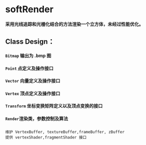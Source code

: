 # softRender
**采用光线追踪和光栅化结合的方法渲染一个立方体，未经过性能优化。**
## Class Design：
#### `Bitmap` 输出为 .bmp 图
#### `Point` 点定义及操作接口
#### `Vector` 向量定义及操作接口
#### `Vertex` 顶点定义及操作接口
#### `Transform` 坐标变换矩阵定义以及顶点变换的接口
#### `Render`渲染类，参数控制及算法
###
    维护 VertexBuffer, textureBuffer,frameBuffer, zBuffer
    提供 vertexShader,fragmentShader 接口
